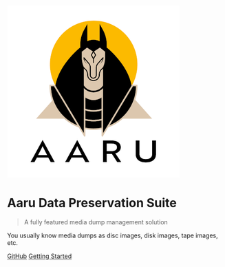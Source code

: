 ![logo](_media/aaru.png)

# Aaru Data Preservation Suite

> A fully featured media dump management solution

You usually know media dumps as disc images, disk images, tape images, etc.

[GitHub](https://github.com/aaru-dps/aaru/)
[Getting Started](#aaru)
